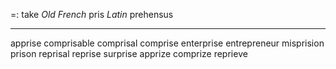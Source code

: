 =: take
*Old French* pris
*Latin* prehensus

---
apprise
comprisable
comprisal
comprise
enterprise
entrepreneur
misprision
prison
reprisal
reprise
surprise
apprize
comprize
reprieve